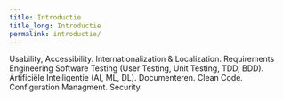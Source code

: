 ```yaml
---
title: Introductie
title_long: Introductie
permalink: introductie/
---
```


Usability, Accessibility.
Internationalization & Localization.
Requirements Engineering
Software Testing (User Testing, Unit Testing, TDD, BDD).
Artificiële Intelligentie (AI, ML, DL). 
Documenteren.
Clean Code.
Configuration Managment.
Security.